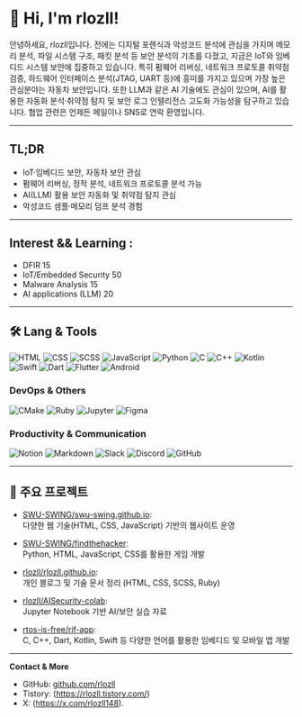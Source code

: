 # 👋 Hi, I'm rlozll!

안녕하세요, rlozll입니다. 
전에는 디지털 포렌식과 악성코드 분석에 관심을 가지며 메모리 분석, 파일 시스템 구조, 패킷 분석 등 보안 분석의 기초를 다졌고, 지금은 IoT와 임베디드 시스템 보안에 집중하고 있습니다. 특히 펌웨어 리버싱, 네트워크 프로토콜 취약점 검증, 하드웨어 인터페이스 분석(JTAG, UART 등)에 흥미를 가지고 있으며 가장 높은 관심분야는 자동차 보안입니다.
또한 LLM과 같은 AI 기술에도 관심이 있으며, AI를 활용한 자동화 분석·취약점 탐지 및 보안 로그 인텔리전스 고도화 가능성을 탐구하고 있습니다. 
협업 관련은 언제든 메일이나 SNS로 연락 환영입니다.

---

## TL;DR 

- IoT·임베디드 보안, 자동차 보안 관심
- 펌웨어 리버싱, 정적 분석, 네트워크 프로토콜 분석 가능
- AI(LLM) 활용 보안 자동화 및 취약점 탐지 관심
- 악성코드 샘플·메모리 덤프 분석 경험

---

## Interest && Learning : 

- DFIR 15
- IoT/Embedded Security 50
- Malware Analysis 15
- AI applications (LLM) 20

---

## 🛠️ Lang & Tools

![HTML](https://img.shields.io/badge/HTML-E34F26?style=flat-square&logo=html5&logoColor=white)
![CSS](https://img.shields.io/badge/CSS-1572B6?style=flat-square&logo=css3&logoColor=white)
![SCSS](https://img.shields.io/badge/SCSS-CC6699?style=flat-square&logo=sass&logoColor=white)
![JavaScript](https://img.shields.io/badge/JavaScript-F7DF1E?style=flat-square&logo=javascript&logoColor=black)
![Python](https://img.shields.io/badge/Python-3776AB?style=flat-square&logo=python&logoColor=white)
![C](https://img.shields.io/badge/C-00599C?style=flat-square&logo=c&logoColor=white)
![C++](https://img.shields.io/badge/C++-00599C?style=flat-square&logo=cplusplus&logoColor=white)
![Kotlin](https://img.shields.io/badge/Kotlin-7F52FF?style=flat-square&logo=kotlin&logoColor=white)
![Swift](https://img.shields.io/badge/Swift-FA7343?style=flat-square&logo=swift&logoColor=white)
![Dart](https://img.shields.io/badge/Dart-0175C2?style=flat-square&logo=dart&logoColor=white)
![Flutter](https://img.shields.io/badge/Flutter-02569B?style=flat-square&logo=flutter&logoColor=white)
![Android](https://img.shields.io/badge/Android-3DDC84?style=flat-square&logo=android&logoColor=white)

### DevOps & Others

![CMake](https://img.shields.io/badge/CMake-064F8C?style=flat-square&logo=cmake&logoColor=white)
![Ruby](https://img.shields.io/badge/Ruby-CC342D?style=flat-square&logo=ruby&logoColor=white)
![Jupyter](https://img.shields.io/badge/Jupyter-F37626?style=flat-square&logo=jupyter&logoColor=white)
![Figma](https://img.shields.io/badge/Figma-F24E1E.svg?style=flat&logo=figma&logoColor=white)

### Productivity & Communication

![Notion](https://img.shields.io/badge/Notion-F3F3F3.svg?style=flat&logo=notion&logoColor=black)
![Markdown](https://img.shields.io/badge/Markdown-000000.svg?style=flat&logo=markdown&logoColor=white)
![Slack](https://img.shields.io/badge/Slack-4A154B.svg?style=flat&logo=slack&logoColor=white)
![Discord](https://img.shields.io/badge/Discord-5865F2.svg?style=flat&logo=discord&logoColor=white)
![GitHub](https://img.shields.io/badge/GitHub-181717.svg?style=flat&logo=github&logoColor=white)

---

## 📂 주요 프로젝트

- [SWU-SWING/swu-swing.github.io](https://github.com/SWU-SWING/swu-swing.github.io):  
  다양한 웹 기술(HTML, CSS, JavaScript) 기반의 웹사이트 운영

- [SWU-SWING/findthehacker](https://github.com/SWU-SWING/findthehacker):  
  Python, HTML, JavaScript, CSS를 활용한 게임 개발

- [rlozll/rlozll.github.io](https://github.com/rlozll/rlozll.github.io):  
  개인 블로그 및 기술 문서 정리 (HTML, CSS, SCSS, Ruby)

- [rlozll/AISecurity-colab](https://github.com/rlozll/AISecurity-colab):  
  Jupyter Notebook 기반 AI/보안 실습 자료

- [rtos-is-free/rif-app](https://github.com/rtos-is-free/rif-app):  
  C, C++, Dart, Kotlin, Swift 등 다양한 언어를 활용한 임베디드 및 모바일 앱 개발

---

**Contact & More**  
- GitHub: [github.com/rlozll](https://github.com/rlozll)
- Tistory: (https://rlozll.tistory.com/)
- X: (https://x.com/rlozll148).
